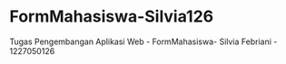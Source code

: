 # FormMahasiswa-Silvia126
Tugas Pengembangan Aplikasi Web - FormMahasiswa- Silvia Febriani - 1227050126
